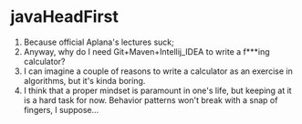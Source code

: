 # javaHeadFirst
1) Because official Aplana's lectures suck;
2) Anyway, why do I need Git+Maven+Intellij_IDEA to write a f***ing calculator?
3) I can imagine a couple of reasons to write a calculator as an exercise in algorithms, but it's kinda boring.
4) I think that a proper mindset is paramount in one's life, but keeping at it is a hard task for now. Behavior patterns won't break with a snap of fingers, I suppose...
